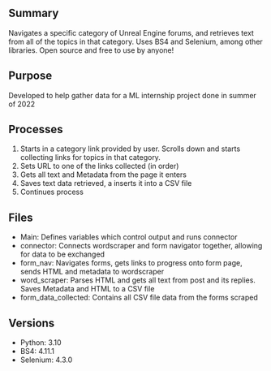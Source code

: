 <h2>Summary</h2>
<p>Navigates a specific category of Unreal Engine forums, and retrieves text from all of the topics in that category. Uses BS4 and Selenium, among other libraries. Open source and free to use by anyone! </p>

<h2>Purpose</h2>
<p>Developed to help gather data for a ML internship project done in summer of 2022</p>


<h2>Processes</h2>

<ol>
  <li>Starts in a category link provided by user. Scrolls down and starts collecting links for topics in that category.</li>
  <li>Sets URL to one of the links collected (in order)</li>
  <li>Gets all text and Metadata from the page it enters</li>
  <li>Saves text data retrieved, a inserts it into a CSV file</li>
  <li>Continues process</li>
</ol>

<h2>Files</h2>

<ul>
  <li>Main: Defines variables which control output and runs connector </li>
  <li>connector: Connects wordscraper and form navigator together, allowing for data to be exchanged</li>
  <li>form_nav: Navigates forms, gets links to progress onto form page, sends HTML and metadata to wordscraper </li>
  <li>word_scraper: Parses HTML and gets all text from post and its replies. Saves Metadata and HTML to a CSV file</li>
  <li>form_data_collected: Contains all CSV file data from the forms scraped</li>
</ul>

<h2>Versions</h2>

<ul>
  <li>Python: 3.10</li>
  <li>BS4: 4.11.1 </li>
  <li>Selenium: 4.3.0</li>
<ul>


